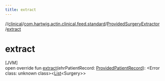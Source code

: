 ```yaml
---
title: extract
---
```

//[clinical](../../../index.html)/[com.hartwig.actin.clinical.feed.standard](../index.html)/[ProvidedSurgeryExtractor](index.html)/[extract](extract.html)



# extract



[JVM]\
open override fun [extract](extract.html)(ehrPatientRecord: [ProvidedPatientRecord](../-provided-patient-record/index.html)): &lt;Error class: unknown class&gt;&lt;[List](https://kotlinlang.org/api/latest/jvm/stdlib/kotlin.collections/-list/index.html)&lt;Surgery&gt;&gt;




